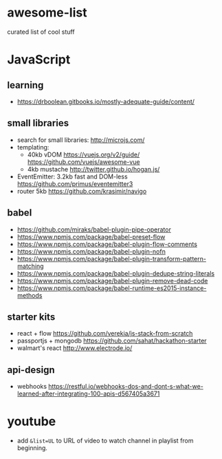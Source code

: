 # awesome-list
curated list of cool stuff

# JavaScript

## learning

- https://drboolean.gitbooks.io/mostly-adequate-guide/content/

## small libraries

- search for small libraries: http://microjs.com/
- templating:
    - 40kb vDOM https://vuejs.org/v2/guide/ https://github.com/vuejs/awesome-vue
    - 4kb mustache http://twitter.github.io/hogan.js/
- EventEmitter: 3.2kb fast and DOM-less https://github.com/primus/eventemitter3
- router 5kb https://github.com/krasimir/navigo

## babel

- https://github.com/miraks/babel-plugin-pipe-operator
- https://www.npmjs.com/package/babel-preset-flow
- https://www.npmjs.com/package/babel-plugin-flow-comments
- https://www.npmjs.com/package/babel-plugin-nofn
- https://www.npmjs.com/package/babel-plugin-transform-pattern-matching
- https://www.npmjs.com/package/babel-plugin-dedupe-string-literals
- https://www.npmjs.com/package/babel-plugin-remove-dead-code
- https://www.npmjs.com/package/babel-runtime-es2015-instance-methods

## starter kits

- react + flow https://github.com/verekia/js-stack-from-scratch
- passportjs + mongodb https://github.com/sahat/hackathon-starter
- walmart's react http://www.electrode.io/

## api-design

- webhooks https://restful.io/webhooks-dos-and-dont-s-what-we-learned-after-integrating-100-apis-d567405a3671

# youtube

-  add `&list=UL` to URL of video to watch channel in playlist from beginning.
